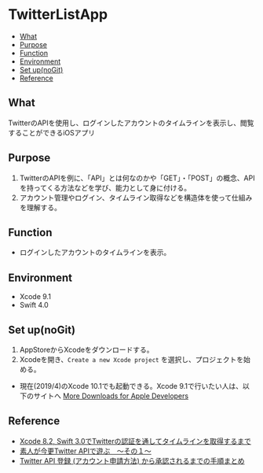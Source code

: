 # TwitterListApp

* [What](#what)
* [Purpose](#purpose)
* [Function](#function)
* [Environment](#environment)
* [Set up(noGit)](#set-upnogit)
* [Reference](#reference)

## What
TwitterのAPIを使用し、ログインしたアカウントのタイムラインを表示し、閲覧することができるiOSアプリ

## Purpose
1. TwitterのAPIを例に、「API」とは何なのかや「GET」・「POST」の概念、APIを持ってくる方法などを学び、能力として身に付ける。
2. アカウント管理やログイン、タイムライン取得などを構造体を使って仕組みを理解する。

## Function
- ログインしたアカウントのタイムラインを表示。

## Environment
- Xcode 9.1
- Swift 4.0

## Set up(noGit)
1. AppStoreからXcodeをダウンロードする。
2. Xcodeを開き、`Create a new Xcode project` を選択し、プロジェクトを始める。

* 現在(2019/4)のXcode 10.1でも起動できる。Xcode 9.1で行いたい人は、以下のサイトへ
  [More Downloads for Apple Developers](https://developer.apple.com/download/more/)

## Reference
- [Xcode 8.2, Swift 3.0でTwitterの認証を通してタイムラインを取得するまで](https://qiita.com/keisei_1092/items/32a96dbdb6bc394b0e8e)
- [素人が今更Twitter APIで遊ぶ　〜その１〜](https://qiita.com/masahiro_isono/items/a6cfdd073686100f0ef1)
- [Twitter API 登録 (アカウント申請方法) から承認されるまでの手順まとめ](https://qiita.com/kngsym2018/items/2524d21455aac111cdee)
